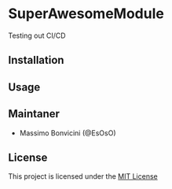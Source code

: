 # SuperAwesomeModule

Testing out CI/CD

## Installation

## Usage

## Maintaner

- Massimo Bonvicini (@EsOsO)

## License

This project is licensed under the [MIT License][license]

[license]: https://superawesomemodule.rtfd.org/en/master/docs/LICENSE